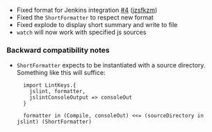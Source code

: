 - Fixed format for Jenkins integration [#4][4] ([jzsfkzm][2])
- Fixed the `ShortFormatter` to respect new format
- Fixed explode to display short summary and write to file
- `watch` will now work with specified js sources

### Backward compatibility notes

- `ShortFormatter` expects to be instantiated with a source directory.
  Something like this will suffice:

        import LintKeys.{
          jslint, formatter,
          jslintConsoleOutput => consoleOut
        }

        formatter in (Compile, consoleOut) <<= (sourceDirectory in jslint) (ShortFormatter)

[2]: https://github.com/jzsfkzm
[4]: https://github.com/philcali/sbt-jslint/pull/4
